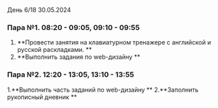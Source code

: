 День 6/18 30.05.2024
### Пара №1. 08:20 - 09:05, 09:10 - 09:55
1. **Провести занятия на клавиатурном тренажере с английской и русской раскладками. **
2. **Выполнить задания по web-дизайну **
### Пара №2. 12:20 - 13:05, 13:10 - 13:55
1.**Выполнить часть заданий по web-дизайну **
2.**Заполнить рукописный дневник **
